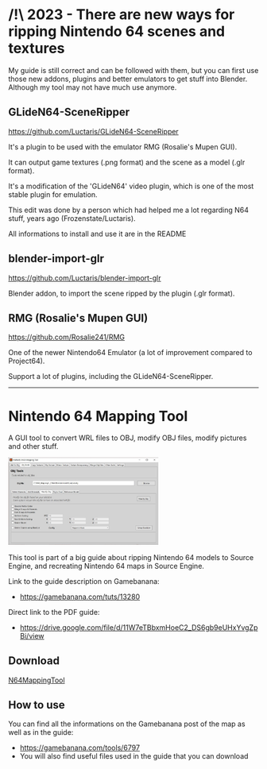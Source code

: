 # /!\ 2023 - There are new ways for ripping Nintendo 64 scenes and textures

My guide is still correct and can be followed with them, but you can first use those new addons, plugins and better emulators to get stuff into Blender.
Although my tool may not have much use anymore.

## GLideN64-SceneRipper

https://github.com/Luctaris/GLideN64-SceneRipper

It's a plugin to be used with the emulator RMG (Rosalie's Mupen GUI).

It can output game textures (.png format) and the scene as a model (.glr format).

It's a modification of the 'GLideN64' video plugin, which is one of the most stable plugin for emulation.

This edit was done by a person which had helped me a lot regarding N64 stuff, years ago (Frozenstate/Luctaris).

All informations to install and use it are in the README

## blender-import-glr

https://github.com/Luctaris/blender-import-glr

Blender addon, to import the scene ripped by the plugin (.glr format).


## RMG (Rosalie's Mupen GUI)

https://github.com/Rosalie241/RMG

One of the newer Nintendo64 Emulator (a lot of improvement compared to Project64).

Support a lot of plugins, including the GLideN64-SceneRipper.

---

# Nintendo 64 Mapping Tool

A GUI tool to convert WRL files to OBJ, modify OBJ files, modify pictures and other stuff.

<img src="Images/ObjTools_ModifyObj.jpg" width="60%" />

This tool is part of a big guide about ripping Nintendo 64 models to Source Engine, and recreating Nintendo 64 maps in Source Engine.

Link to the guide description on Gamebanana: 

- https://gamebanana.com/tuts/13280

Direct link to the PDF guide: 

- https://drive.google.com/file/d/11W7eTBbxmHoeC2_DS6gb9eUHxYvgZpBi/view

## Download

[N64MappingTool](https://github.com/Moltard/N64MappingTool/releases/latest)

## How to use

You can find all the informations on the Gamebanana post of the map as well as in the guide:

- https://gamebanana.com/tools/6797
- You will also find useful files used in the guide that you can download

